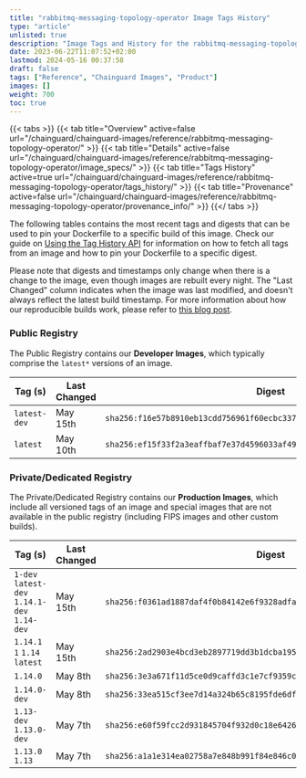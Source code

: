 ```yaml
---
title: "rabbitmq-messaging-topology-operator Image Tags History"
type: "article"
unlisted: true
description: "Image Tags and History for the rabbitmq-messaging-topology-operator Chainguard Image"
date: 2023-06-22T11:07:52+02:00
lastmod: 2024-05-16 00:37:58
draft: false
tags: ["Reference", "Chainguard Images", "Product"]
images: []
weight: 700
toc: true
---
```


{{< tabs >}}
{{< tab title="Overview" active=false url="/chainguard/chainguard-images/reference/rabbitmq-messaging-topology-operator/" >}}
{{< tab title="Details" active=false url="/chainguard/chainguard-images/reference/rabbitmq-messaging-topology-operator/image_specs/" >}}
{{< tab title="Tags History" active=true url="/chainguard/chainguard-images/reference/rabbitmq-messaging-topology-operator/tags_history/" >}}
{{< tab title="Provenance" active=false url="/chainguard/chainguard-images/reference/rabbitmq-messaging-topology-operator/provenance_info/" >}}
{{</ tabs >}}

The following tables contains the most recent tags and digests that can be used to pin your Dockerfile to a specific build of this image. Check our guide on [Using the Tag History API](/chainguard/chainguard-images/using-the-tag-history-api/) for information on how to fetch all tags from an image and how to pin your Dockerfile to a specific digest.

Please note that digests and timestamps only change when there is a change to the image, even though images are rebuilt every night. The "Last Changed" column indicates when the image was last modified, and doesn't always reflect the latest build timestamp. For more information about how our reproducible builds work, please refer to [this blog post](https://www.chainguard.dev/unchained/reproducing-chainguards-reproducible-image-builds).

### Public Registry
The Public Registry contains our **Developer Images**, which typically comprise the `latest*` versions of an image.

| Tag (s)       | Last Changed | Digest                                                                    |
|---------------|--------------|---------------------------------------------------------------------------|
|  `latest-dev` | May 15th     | `sha256:f16e57b8910eb13cdd756961f60ecbc3375d1a5263594126acdd7ae63f23fe30` |
|  `latest`     | May 10th     | `sha256:ef15f33f2a3eaffbaf7e37d4596033af498673c45c4a01fff13911aac0c4e461` |


### Private/Dedicated Registry
The Private/Dedicated Registry contains our **Production Images**, which include all versioned tags of an image and special images that are not available in the public registry (including FIPS images and other custom builds).

| Tag (s)                                       | Last Changed | Digest                                                                    |
|-----------------------------------------------|--------------|---------------------------------------------------------------------------|
|  `1-dev` `latest-dev` `1.14.1-dev` `1.14-dev` | May 15th     | `sha256:f0361ad1887daf4f0b84142e6f9328adfad2c1244031fc5b780c65747a64bf33` |
|  `1.14.1` `1` `1.14` `latest`                 | May 15th     | `sha256:2ad2903e4bcd3eb2897719dd3b1dcba1959550cbc80b3cca651ee0bdd63e714b` |
|  `1.14.0`                                     | May 8th      | `sha256:3e3a671f11d5ce0d9caffd3c1e7cf9359c69b320a476f82a491d37543620ccba` |
|  `1.14.0-dev`                                 | May 8th      | `sha256:33ea515cf3ee7d14a324b65c8195fde6df7f97b7169e73140b49e32970ebde14` |
|  `1.13-dev` `1.13.0-dev`                      | May 7th      | `sha256:e60f59fcc2d931845704f932d0c18e6426f3511a2a3368fd7e6d10a06a754f22` |
|  `1.13.0` `1.13`                              | May 7th      | `sha256:a1a1e314ea02758a7e848b991f84e846c0d41c843eb10014fea1bbd5be1f677c` |

